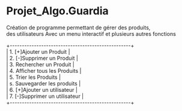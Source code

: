 # Projet_Algo.Guardia

Création de programme permettant de gérer des produits,<br> des utilisateurs
Avec un menu interactif et plusieurs autres fonctions

+--------------------------------------------------+<br>
| 1. [+]Ajouter un Produit                         |<br>
| 2. [-]Supprimer un Produit                       |<br>
| 3. Rechercher un Produit                         |<br>
| 4. Afficher tous les Produits                    |<br>
| 5. Trier les Produits                            |<br>
| s. Sauvegarder les produits                      |<br>
| 6. [+]Ajouter un utilisateur                     |<br>
| 7. [-]Supprimer un utilisateur                   |<br>
+--------------------------------------------------+

